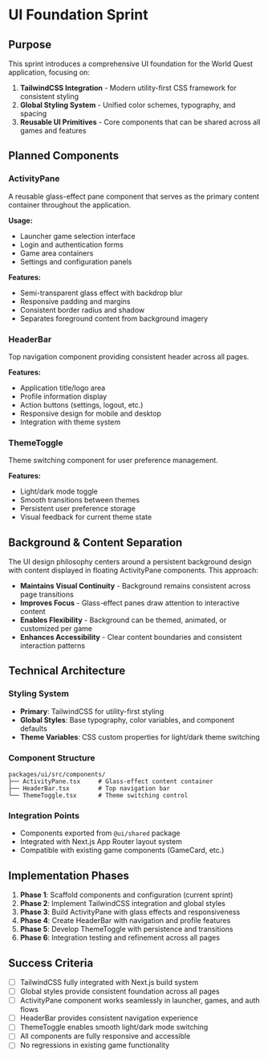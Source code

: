 # UI Foundation Sprint

## Purpose

This sprint introduces a comprehensive UI foundation for the World Quest application, focusing on:

1. **TailwindCSS Integration** - Modern utility-first CSS framework for consistent styling
2. **Global Styling System** - Unified color schemes, typography, and spacing
3. **Reusable UI Primitives** - Core components that can be shared across all games and features

## Planned Components

### ActivityPane
A reusable glass-effect pane component that serves as the primary content container throughout the application.

**Usage:**
- Launcher game selection interface
- Login and authentication forms  
- Game area containers
- Settings and configuration panels

**Features:**
- Semi-transparent glass effect with backdrop blur
- Responsive padding and margins
- Consistent border radius and shadow
- Separates foreground content from background imagery

### HeaderBar
Top navigation component providing consistent header across all pages.

**Features:**
- Application title/logo area
- Profile information display
- Action buttons (settings, logout, etc.)
- Responsive design for mobile and desktop
- Integration with theme system

### ThemeToggle
Theme switching component for user preference management.

**Features:**
- Light/dark mode toggle
- Smooth transitions between themes
- Persistent user preference storage
- Visual feedback for current theme state

## Background & Content Separation

The UI design philosophy centers around a persistent background design with content displayed in floating ActivityPane components. This approach:

- **Maintains Visual Continuity** - Background remains consistent across page transitions
- **Improves Focus** - Glass-effect panes draw attention to interactive content
- **Enables Flexibility** - Background can be themed, animated, or customized per game
- **Enhances Accessibility** - Clear content boundaries and consistent interaction patterns

## Technical Architecture

### Styling System
- **Primary**: TailwindCSS for utility-first styling
- **Global Styles**: Base typography, color variables, and component defaults
- **Theme Variables**: CSS custom properties for light/dark theme switching

### Component Structure
```
packages/ui/src/components/
├── ActivityPane.tsx     # Glass-effect content container
├── HeaderBar.tsx        # Top navigation bar
└── ThemeToggle.tsx      # Theme switching control
```

### Integration Points
- Components exported from `@ui/shared` package
- Integrated with Next.js App Router layout system
- Compatible with existing game components (GameCard, etc.)

## Implementation Phases

1. **Phase 1**: Scaffold components and configuration (current sprint)
2. **Phase 2**: Implement TailwindCSS integration and global styles
3. **Phase 3**: Build ActivityPane with glass effects and responsiveness
4. **Phase 4**: Create HeaderBar with navigation and profile features
5. **Phase 5**: Develop ThemeToggle with persistence and transitions
6. **Phase 6**: Integration testing and refinement across all pages

## Success Criteria

- [ ] TailwindCSS fully integrated with Next.js build system
- [ ] Global styles provide consistent foundation across all pages
- [ ] ActivityPane component works seamlessly in launcher, games, and auth flows
- [ ] HeaderBar provides consistent navigation experience
- [ ] ThemeToggle enables smooth light/dark mode switching
- [ ] All components are fully responsive and accessible
- [ ] No regressions in existing game functionality